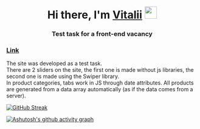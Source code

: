 <h1 align="center">Hi there, I'm <a href="https://t.me/ITalik_gr" target="_blank">Vitalii</a> 
<img src="https://github.com/blackcater/blackcater/raw/main/images/Hi.gif" height="32"/></h1>
<h3 align="center">Test task for a front-end vacancy</h3>

<h3 align="left"> <a target="_blank" href="https://italik-gr.github.io/Furniture-test-/dist/">Link</a> </h3>

<p>
  The site was developed as a test task. 
  </br>
  There are 2 sliders on the site, the first one is made without js libraries, the second one is made using the Swiper library. </br>
  In product categories, tabs work in JS through date attributes. All products are generated from a data array automatically (as if the data comes from a server).
</p>

[![GitHub Streak](https://github-readme-streak-stats.herokuapp.com/?user=ITalik-gr)](https://git.io/streak-stats)

[![Ashutosh's github activity graph](https://activity-graph.herokuapp.com/graph?username=ITalik-gr)](https://github.com/ashutosh00710/github-readme-activity-graph)
